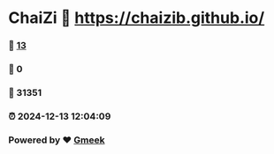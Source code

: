 # ChaiZi :link: https://chaizib.github.io/ 
### :page_facing_up: [13](https://chaizib.github.io//tag.html) 
### :speech_balloon: 0 
### :hibiscus: 31351 
### :alarm_clock: 2024-12-13 12:04:09 
### Powered by :heart: [Gmeek](https://github.com/Meekdai/Gmeek)
